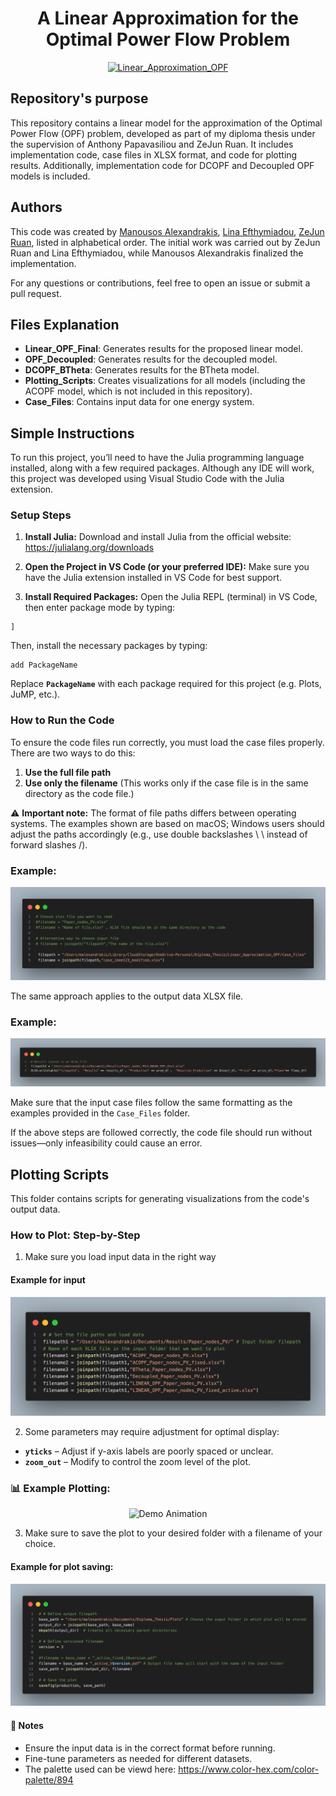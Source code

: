 <h1 align="center">
  A Linear Approximation for the Optimal Power Flow Problem 
</h1> 

<p align="center">
  <a href="https://github.com/ManousosAlexandrakis/Linear_Approximation_OPF" title="Linear_Approximation_OPF">
    <img alt="Linear_Approximation_OPF" src="https://www.ece.ntua.gr/themes/ecetheme/assets/img/pyrforos.svg" width="200px" height="200px" />
  </a>
</p>

## Repository's purpose
This repository contains a linear model for the approximation of the Optimal Power Flow (OPF) problem, developed as part of my diploma thesis under the supervision of Anthony Papavasiliou and ZeJun Ruan. It includes implementation code, case files in XLSX format, and code for plotting results. Additionally, implementation code for DCOPF and Decoupled OPF models is included.

## Authors
This code was created by [Manousos Alexandrakis](https://github.com/ManousosAlexandrakis), [Lina Efthymiadou](https://github.com/lina-efthymiadou), [ZeJun Ruan](https://github.com/zejunr), listed in alphabetical order. The initial work was carried out by ZeJun Ruan and Lina Efthymiadou, while Manousos Alexandrakis finalized the implementation.

For any questions or contributions, feel free to open an issue or submit a pull request.

## Files Explanation

- **Linear_OPF_Final**: Generates results for the proposed linear model.  
- **OPF_Decoupled**: Generates results for the decoupled model.  
- **DCOPF_BTheta**: Generates results for the BTheta model.  
- **Plotting_Scripts**: Creates visualizations for all models (including the ACOPF model, which is not included in this repository).  
- **Case_Files**: Contains input data for one energy system.  


## Simple Instructions
To run this project, you’ll need to have the Julia programming language installed, along with a few required packages. Although any IDE will work, this project was developed using Visual Studio Code with the Julia extension.

### Setup Steps
1. **Install Julia:** 
Download and install Julia from the official website: https://julialang.org/downloads

2. **Open the Project in VS Code (or your preferred IDE):**
Make sure you have the Julia extension installed in VS Code for best support.

3. **Install Required Packages:**
Open the Julia REPL (terminal) in VS Code, then enter package mode by typing:
```
]
```
Then, install the necessary packages by typing:
```
add PackageName
```
Replace **`PackageName`** with each package required for this project (e.g. Plots, JuMP, etc.).

### How to Run the Code
To ensure the code files run correctly, you must load the case files properly. There are two ways to do this:

1. **Use the full file path**  
2. **Use only the filename** (This works only if the case file is in the same directory as the code file.)

:warning: **Important note:** The format of file paths differs between operating systems. The examples shown are based on macOS; Windows users should adjust the paths accordingly (e.g., use double backslashes \ \ instead of forward slashes /).  
### Example:
![How to read input XLSX file](Resources/input_code_format.png)

The same approach applies to the output data XLSX file. 
### Example:
![How to write output XLSX file](Resources/output_code_format.png)

Make sure that the input case files follow the same formatting as the examples provided in the `Case_Files` folder.


If the above steps are followed correctly, the code file should run without issues—only infeasibility could cause an error.



## Plotting Scripts  

This folder contains scripts for generating visualizations from the code's output data.

### How to Plot: Step-by-Step
1. Make sure you load input data in the right way
#### Example for input 
![How to read input XLSX file for plot](Resources/input_code_for_plots.png)

2. Some parameters may require adjustment for optimal display:  

- **`yticks`** – Adjust if y-axis labels are poorly spaced or unclear.  
- **`zoom_out`** – Modify to control the zoom level of the plot.

### 📊 Example Plotting:
<p align="center">
  <img src="Resources/Example_Plotting.gif" alt="Demo Animation" width="1000"/>
</p>

3. Make sure to save the plot to your desired folder with a filename of your choice.
#### Example for plot saving:
![How to save plot](Resources/ouput_code_for_plots.png)




#### 📌 Notes  
- Ensure the input data is in the correct format before running.  
- Fine-tune parameters as needed for different datasets. 
- The palette used can be viewd here: https://www.color-hex.com/color-palette/894  



